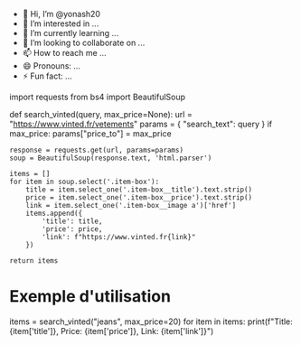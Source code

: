 - 👋 Hi, I’m @yonash20
- 👀 I’m interested in ...
- 🌱 I’m currently learning ...
- 💞️ I’m looking to collaborate on ...
- 📫 How to reach me ...
- 😄 Pronouns: ...
- ⚡ Fun fact: ...

<!---
yonash20/yonash20 is a ✨ special ✨ repository because its `README.md` (this file) appears on your GitHub profile.
You can click the Preview link to take a look at your changes.
--->
import requests
from bs4 import BeautifulSoup

def search_vinted(query, max_price=None):
    url = "https://www.vinted.fr/vetements"
    params = {
        "search_text": query
    }
    if max_price:
        params["price_to"] = max_price

    response = requests.get(url, params=params)
    soup = BeautifulSoup(response.text, 'html.parser')

    items = []
    for item in soup.select('.item-box'):
        title = item.select_one('.item-box__title').text.strip()
        price = item.select_one('.item-box__price').text.strip()
        link = item.select_one('.item-box__image a')['href']
        items.append({
            'title': title,
            'price': price,
            'link': f"https://www.vinted.fr{link}"
        })
    
    return items

# Exemple d'utilisation
items = search_vinted("jeans", max_price=20)
for item in items:
    print(f"Title: {item['title']}, Price: {item['price']}, Link: {item['link']}")

